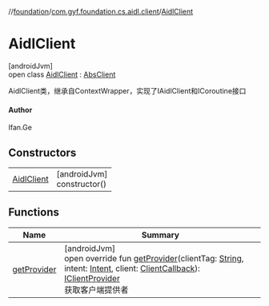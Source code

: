 //[foundation](../../../index.md)/[com.gyf.foundation.cs.aidl.client](../index.md)/[AidlClient](index.md)

# AidlClient

[androidJvm]\
open class [AidlClient](index.md) : [AbsClient](../../com.gyf.foundation.cs.common.client/-abs-client/index.md)

AidlClient类，继承自ContextWrapper，实现了IAidlClient和ICoroutine接口

#### Author

Ifan.Ge

## Constructors

| | |
|---|---|
| [AidlClient](-aidl-client.md) | [androidJvm]<br>constructor() |

## Functions

| Name | Summary |
|---|---|
| [getProvider](get-provider.md) | [androidJvm]<br>open override fun [getProvider](get-provider.md)(clientTag: [String](https://kotlinlang.org/api/core/kotlin-stdlib/kotlin/-string/index.html), intent: [Intent](https://developer.android.com/reference/kotlin/android/content/Intent.html), client: [ClientCallback](../../com.gyf.foundation.cs.common.client.callback/-client-callback/index.md)): [IClientProvider](../../com.gyf.foundation.cs.common.client.face/-i-client-provider/index.md)<br>获取客户端提供者 |